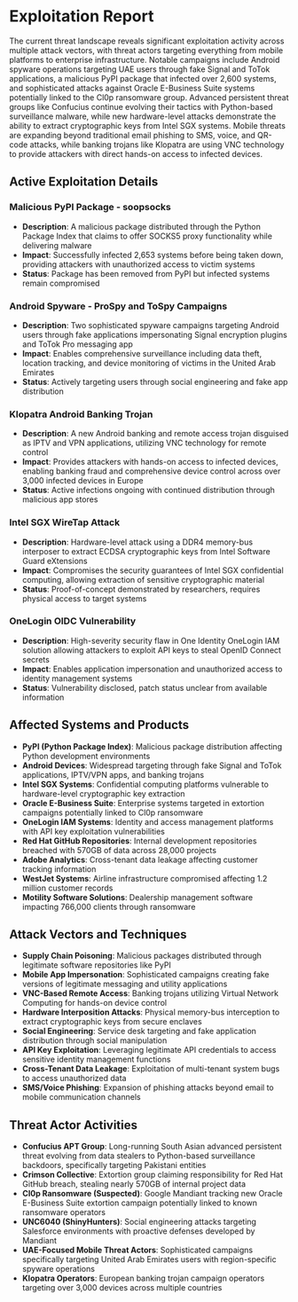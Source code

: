 # Exploitation Report

The current threat landscape reveals significant exploitation activity across multiple attack vectors, with threat actors targeting everything from mobile platforms to enterprise infrastructure. Notable campaigns include Android spyware operations targeting UAE users through fake Signal and ToTok applications, a malicious PyPI package that infected over 2,600 systems, and sophisticated attacks against Oracle E-Business Suite systems potentially linked to the Cl0p ransomware group. Advanced persistent threat groups like Confucius continue evolving their tactics with Python-based surveillance malware, while new hardware-level attacks demonstrate the ability to extract cryptographic keys from Intel SGX systems. Mobile threats are expanding beyond traditional email phishing to SMS, voice, and QR-code attacks, while banking trojans like Klopatra are using VNC technology to provide attackers with direct hands-on access to infected devices.

## Active Exploitation Details

### Malicious PyPI Package - soopsocks
- **Description**: A malicious package distributed through the Python Package Index that claims to offer SOCKS5 proxy functionality while delivering malware
- **Impact**: Successfully infected 2,653 systems before being taken down, providing attackers with unauthorized access to victim systems
- **Status**: Package has been removed from PyPI but infected systems remain compromised

### Android Spyware - ProSpy and ToSpy Campaigns
- **Description**: Two sophisticated spyware campaigns targeting Android users through fake applications impersonating Signal encryption plugins and ToTok Pro messaging app
- **Impact**: Enables comprehensive surveillance including data theft, location tracking, and device monitoring of victims in the United Arab Emirates
- **Status**: Actively targeting users through social engineering and fake app distribution

### Klopatra Android Banking Trojan
- **Description**: A new Android banking and remote access trojan disguised as IPTV and VPN applications, utilizing VNC technology for remote control
- **Impact**: Provides attackers with hands-on access to infected devices, enabling banking fraud and comprehensive device control across over 3,000 infected devices in Europe
- **Status**: Active infections ongoing with continued distribution through malicious app stores

### Intel SGX WireTap Attack
- **Description**: Hardware-level attack using a DDR4 memory-bus interposer to extract ECDSA cryptographic keys from Intel Software Guard eXtensions
- **Impact**: Compromises the security guarantees of Intel SGX confidential computing, allowing extraction of sensitive cryptographic material
- **Status**: Proof-of-concept demonstrated by researchers, requires physical access to target systems

### OneLogin OIDC Vulnerability
- **Description**: High-severity security flaw in One Identity OneLogin IAM solution allowing attackers to exploit API keys to steal OpenID Connect secrets
- **Impact**: Enables application impersonation and unauthorized access to identity management systems
- **Status**: Vulnerability disclosed, patch status unclear from available information

## Affected Systems and Products

- **PyPI (Python Package Index)**: Malicious package distribution affecting Python development environments
- **Android Devices**: Widespread targeting through fake Signal and ToTok applications, IPTV/VPN apps, and banking trojans
- **Intel SGX Systems**: Confidential computing platforms vulnerable to hardware-level cryptographic key extraction
- **Oracle E-Business Suite**: Enterprise systems targeted in extortion campaigns potentially linked to Cl0p ransomware
- **OneLogin IAM Systems**: Identity and access management platforms with API key exploitation vulnerabilities
- **Red Hat GitHub Repositories**: Internal development repositories breached with 570GB of data across 28,000 projects
- **Adobe Analytics**: Cross-tenant data leakage affecting customer tracking information
- **WestJet Systems**: Airline infrastructure compromised affecting 1.2 million customer records
- **Motility Software Solutions**: Dealership management software impacting 766,000 clients through ransomware

## Attack Vectors and Techniques

- **Supply Chain Poisoning**: Malicious packages distributed through legitimate software repositories like PyPI
- **Mobile App Impersonation**: Sophisticated campaigns creating fake versions of legitimate messaging and utility applications
- **VNC-Based Remote Access**: Banking trojans utilizing Virtual Network Computing for hands-on device control
- **Hardware Interposition Attacks**: Physical memory-bus interception to extract cryptographic keys from secure enclaves
- **Social Engineering**: Service desk targeting and fake application distribution through social manipulation
- **API Key Exploitation**: Leveraging legitimate API credentials to access sensitive identity management functions
- **Cross-Tenant Data Leakage**: Exploitation of multi-tenant system bugs to access unauthorized data
- **SMS/Voice Phishing**: Expansion of phishing attacks beyond email to mobile communication channels

## Threat Actor Activities

- **Confucius APT Group**: Long-running South Asian advanced persistent threat evolving from data stealers to Python-based surveillance backdoors, specifically targeting Pakistani entities
- **Crimson Collective**: Extortion group claiming responsibility for Red Hat GitHub breach, stealing nearly 570GB of internal project data
- **Cl0p Ransomware (Suspected)**: Google Mandiant tracking new Oracle E-Business Suite extortion campaign potentially linked to known ransomware operators
- **UNC6040 (ShinyHunters)**: Social engineering attacks targeting Salesforce environments with proactive defenses developed by Mandiant
- **UAE-Focused Mobile Threat Actors**: Sophisticated campaigns specifically targeting United Arab Emirates users with region-specific spyware operations
- **Klopatra Operators**: European banking trojan campaign operators targeting over 3,000 devices across multiple countries